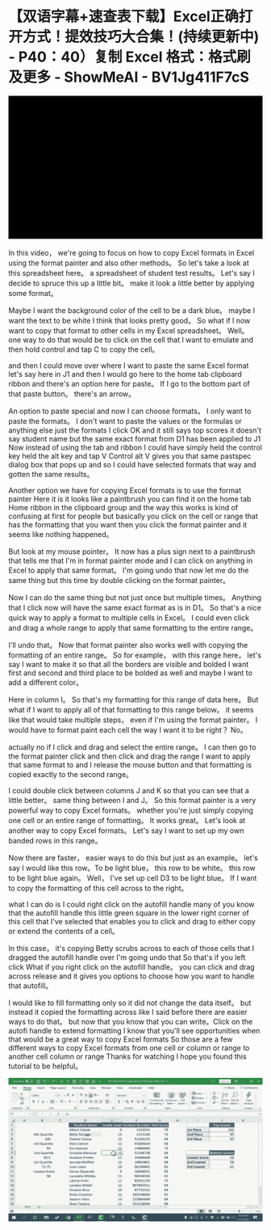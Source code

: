 # 【双语字幕+速查表下载】Excel正确打开方式！提效技巧大合集！(持续更新中) - P40：40）复制 Excel 格式：格式刷及更多 - ShowMeAI - BV1Jg411F7cS

![](img/7eb91780962b82ff6148ac5a771f8a72_0.png)

In this video， we're going to focus on how to copy Excel formats in Excel using the format painter and also other methods。 So let's take a look at this spreadsheet here。 a spreadsheet of student test results。 Let's say I decide to spruce this up a little bit。 make it look a little better by applying some format。

 Maybe I want the background color of the cell to be a dark blue。 maybe I want the text to be white I think that looks pretty good。 So what if I now want to copy that format to other cells in my Excel spreadsheet。 Well。 one way to do that would be to click on the cell that I want to emulate and then hold control and tap C to copy the cell。

 and then I could move over where I want to paste the same Excel format let's say here in J1 and then I would go here to the home tab clipboard ribbon and there's an option here for paste。 If I go to the bottom part of that paste button。 there's an arrow。

An option to paste special and now I can choose formats。 I only want to paste the formats。 I don't want to paste the values or the formulas or anything else just the formats I click OK and it still says top scores it doesn't say student name but the same exact format from D1 has been applied to J1 Now instead of using the tab and ribbon I could have simply held the control key held the alt key and tap V Control alt V gives you that same pastspec dialog box that pops up and so I could have selected formats that way and gotten the same results。

 Another option we have for copying Excel formats is to use the format painter Here it is it looks like a paintbrush you can find it on the home tab Home ribbon in the clipboard group and the way this works is kind of confusing at first for people but basically you click on the cell or range that has the formatting that you want then you click the format painter and it seems like nothing happened。

But look at my mouse pointer。 It now has a plus sign next to a paintbrush that tells me that I'm in format painter mode and I can click on anything in Excel to apply that same format。 I'm going undo that now let me do the same thing but this time by double clicking on the format painter。

 Now I can do the same thing but not just once but multiple times。 Anything that I click now will have the same exact format as is in D1。 So that's a nice quick way to apply a format to multiple cells in Excel。 I could even click and drag a whole range to apply that same formatting to the entire range。

 I'll undo that。 Now that format painter also works well with copying the formatting of an entire range。 So for example， with this range here， let's say I want to make it so that all the borders are visible and bolded I want first and second and third place to be bolded as well and maybe I want to add a different color。

Here in column I。 So that's my formatting for this range of data here。 But what if I want to apply all of that formatting to this range below。 it seems like that would take multiple steps， even if I'm using the format painter。 I would have to format paint each cell the way I want it to be right？ No。

 actually no if I click and drag and select the entire range。 I can then go to the format painter click and then click and drag the range I want to apply that same format to and I release the mouse button and that formatting is copied exactly to the second range。

 I could double click between columns J and K so that you can see that a little better。 same thing between I and J。 So this format painter is a very powerful way to copy Excel formats。 whether you're just simply copying one cell or an entire range of formatting。 It works great。 Let's look at another way to copy Excel formats。 Let's say I want to set up my own banded rows in this range。

 Now there are faster， easier ways to do this but just as an example。 let's say I would like this row。To be light blue， this row to be white。 this row to be light blue again。 Well， I've set up cell D3 to be light blue。 If I want to copy the formatting of this cell across to the right。

 what I can do is I could right click on the autofill handle many of you know that the autofill handle this little green square in the lower right corner of this cell that I've selected that enables you to click and drag to either copy or extend the contents of a cell。

 In this case， it's copying Betty scrubs across to each of those cells that I dragged the autofill handle over I'm going undo that So that's if you left click What if you right click on the autofill handle。 you can click and drag across release and it gives you options to choose how you want to handle that autofill。

 I would like to fill formatting only so it did not change the data itself。 but instead it copied the formatting across like I said before there are easier ways to do that。 but now that you know that you can write。Click on the autofi handle to extend formatting I know that you'll see opportunities when that would be a great way to copy Excel formats So those are a few different ways to copy Excel formats from one cell or column or range to another cell column or range Thanks for watching I hope you found this tutorial to be helpful。



![](img/7eb91780962b82ff6148ac5a771f8a72_2.png)